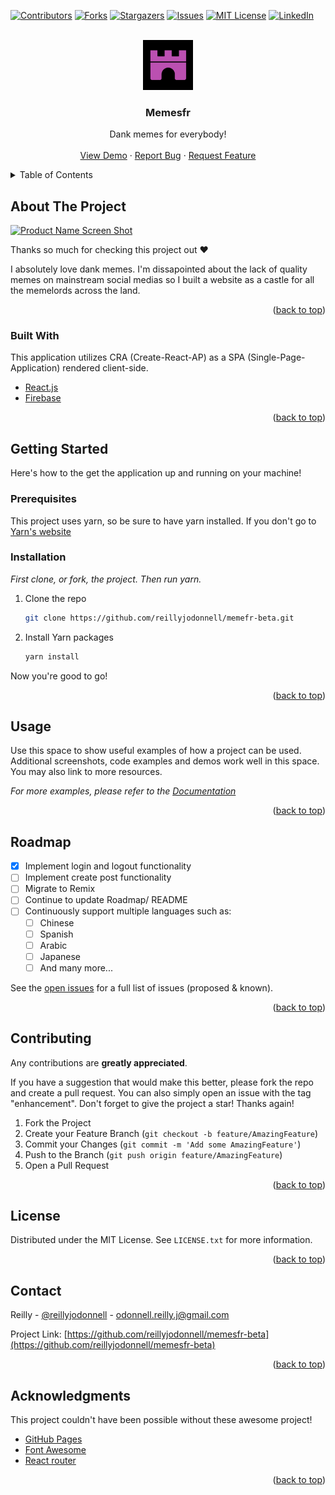 <div id="top"></div>

[![Contributors][contributors-shield]][contributors-url]
[![Forks][forks-shield]][forks-url]
[![Stargazers][stars-shield]][stars-url]
[![Issues][issues-shield]][issues-url]
[![MIT License][license-shield]][license-url]
[![LinkedIn][linkedin-shield]][linkedin-url]



<!-- PROJECT LOGO -->
<br />
<div align="center">
  <a href="https://github.com/othneildrew/Best-README-Template">
    <img src="src/assets/Memesfr.png" alt="Logo" width="80" height="80">
  </a>

  <h3 align="center">Memesfr</h3>

  <p align="center">
    Dank memes for everybody!
    <br />
    <br />
    <a href="https://beta.memesfr.com">View Demo</a>
    ·
    <a href="https://github.com/othneildrew/Best-README-Template/issues">Report Bug</a>
    ·
    <a href="https://github.com/othneildrew/Best-README-Template/issues">Request Feature</a>
  </p>
</div>



<!-- TABLE OF CONTENTS -->
<details>
  <summary>Table of Contents</summary>
  <ol>
    <li>
      <a href="#about-the-project">About The Project</a>
      <ul>
        <li><a href="#built-with">Built With</a></li>
      </ul>
    </li>
    <li>
      <a href="#getting-started">Getting Started</a>
      <ul>
        <li><a href="#prerequisites">Prerequisites</a></li>
        <li><a href="#installation">Installation</a></li>
      </ul>
    </li>
    <li><a href="#usage">Usage</a></li>
    <li><a href="#roadmap">Roadmap</a></li>
    <li><a href="#contributing">Contributing</a></li>
    <li><a href="#license">License</a></li>
    <li><a href="#contact">Contact</a></li>
    <li><a href="#acknowledgments">Acknowledgments</a></li>
  </ol>
</details>



<!-- ABOUT THE PROJECT -->
## About The Project

[![Product Name Screen Shot][product-screenshot]](https://example.com)

Thanks so much for checking this project out ❤️

I absolutely love dank memes. I'm dissapointed about the lack of quality memes on mainstream social medias so I built a website as a castle for all the memelords across the land.

<p align="right">(<a href="#top">back to top</a>)</p>



### Built With

This application utilizes CRA (Create-React-AP) as a SPA (Single-Page-Application) rendered client-side.

* [React.js](https://reactjs.org/)
* [Firebase](https://firebase.google.com/)

<p align="right">(<a href="#top">back to top</a>)</p>



<!-- GETTING STARTED -->
## Getting Started

Here's how to the get the application up and running on your machine!

### Prerequisites

This project uses yarn, so be sure to have yarn installed. If you don't go to [Yarn's website](https://yarnpkg.com/)

### Installation

_First clone, or fork, the project. Then run yarn._

1. Clone the repo
   ```sh
   git clone https://github.com/reillyjodonnell/memefr-beta.git
   ```
3. Install Yarn packages
   ```sh
   yarn install
   ```
Now you're good to go! 

<p align="right">(<a href="#top">back to top</a>)</p>



<!-- USAGE EXAMPLES -->
## Usage

Use this space to show useful examples of how a project can be used. Additional screenshots, code examples and demos work well in this space. You may also link to more resources.

_For more examples, please refer to the [Documentation](https://example.com)_

<p align="right">(<a href="#top">back to top</a>)</p>



<!-- ROADMAP -->
## Roadmap

- [x] Implement login and logout functionality
- [ ] Implement create post functionality
- [ ] Migrate to Remix
- [ ] Continue to update Roadmap/ README
- [ ] Continuously support multiple languages such as:
    - [ ] Chinese
    - [ ] Spanish
    - [ ] Arabic
    - [ ] Japanese
    - [ ] And many more...

See the [open issues](https://github.com/reillyjodonnell/memesfr-beta/issues) for a full list of issues (proposed & known).

<p align="right">(<a href="#top">back to top</a>)</p>



<!-- CONTRIBUTING -->
## Contributing

Any contributions are **greatly appreciated**.

If you have a suggestion that would make this better, please fork the repo and create a pull request. You can also simply open an issue with the tag "enhancement".
Don't forget to give the project a star! Thanks again!

1. Fork the Project
2. Create your Feature Branch (`git checkout -b feature/AmazingFeature`)
3. Commit your Changes (`git commit -m 'Add some AmazingFeature'`)
4. Push to the Branch (`git push origin feature/AmazingFeature`)
5. Open a Pull Request

<p align="right">(<a href="#top">back to top</a>)</p>



<!-- LICENSE -->
## License

Distributed under the MIT License. See `LICENSE.txt` for more information.

<p align="right">(<a href="#top">back to top</a>)</p>



<!-- CONTACT -->
## Contact

Reilly - [@reillyjodonnell](https://twitter.com/reillyjodonnell) - odonnell.reilly.j@gmail.com

Project Link: [https://github.com/reillyjodonnell/memesfr-beta](https://github.com/reillyjodonnell/memesfr-beta)

<p align="right">(<a href="#top">back to top</a>)</p>



<!-- ACKNOWLEDGMENTS -->
## Acknowledgments

This project couldn't have been possible without these awesome project!
* [GitHub Pages](https://pages.github.com)
* [Font Awesome](https://fontawesome.com)
* [React router](https://ReactRouter.com)

<p align="right">(<a href="#top">back to top</a>)</p>



<!-- MARKDOWN LINKS & IMAGES -->
<!-- https://www.markdownguide.org/basic-syntax/#reference-style-links -->
[contributors-shield]: https://img.shields.io/github/contributors/othneildrew/Best-README-Template.svg?style=for-the-badge
[contributors-url]: https://github.com/reillyjodonnell/memesfr-beta/graphs/contributors
[forks-shield]: https://img.shields.io/github/forks/reill/Best-README-Template.svg?style=for-the-badge
[forks-url]: https://github.com/reillyjodonnell/memesfr-beta/network/members
[stars-shield]: https://img.shields.io/github/stars/othneildrew/Best-README-Template.svg?style=for-the-badge
[stars-url]: https://github.com/reillyjodonnell/memesfr-beta/stargazers
[issues-shield]: https://img.shields.io/github/issues/othneildrew/Best-README-Template.svg?style=for-the-badge
[issues-url]: https://github.com/reillyjodonnell/memesfr-beta/issues
[license-shield]: https://img.shields.io/github/license/othneildrew/Best-README-Template.svg?style=for-the-badge
[license-url]: https://github.com/reillyjodonnell/memesfr-beta/blob/master/LICENSE.txt
[linkedin-shield]: https://img.shields.io/badge/-LinkedIn-black.svg?style=for-the-badge&logo=linkedin&colorB=555
[linkedin-url]: https://linkedin.com/in/reillyjodonnell
[product-screenshot]: images/screenshot.png
